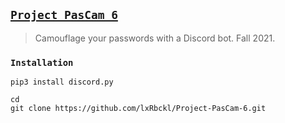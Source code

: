 ## [`Project PasCam 6`](http://lxrbckl.com/Project-PasCam-6)
> Camouflage your passwords with a Discord bot. Fall 2021.

### `Installation`
```
pip3 install discord.py

cd
git clone https://github.com/lxRbckl/Project-PasCam-6.git
```
